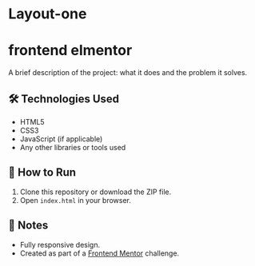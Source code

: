 # Layout-one
# frontend elmentor

A brief description of the project: what it does and the problem it solves.


## 🛠️ Technologies Used
- HTML5  
- CSS3  
- JavaScript (if applicable)  
- Any other libraries or tools used  

## 🚀 How to Run
1. Clone this repository or download the ZIP file.
2. Open `index.html` in your browser.

## 📌 Notes
- Fully responsive design.
- Created as part of a [Frontend Mentor](https://www.frontendmentor.io/) challenge.
